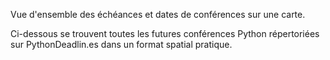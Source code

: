 Vue d'ensemble des échéances et dates de conférences sur une carte.

Ci-dessous se trouvent toutes les futures conférences Python répertoriées sur PythonDeadlin.es dans un format spatial pratique.
